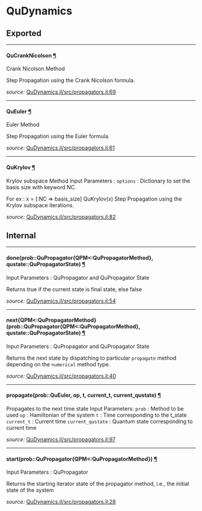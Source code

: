 # QuDynamics

## Exported

---

<a id="type__qucranknicolson.1" class="lexicon_definition"></a>
#### QuCrankNicolson [¶](#type__qucranknicolson.1)
Crank Nicolson Method

Step Propagation using the Crank Nicolson formula.


*source:*
[QuDynamics.jl/src/propagators.jl:69](https://github.com/amitjamadagni/QuDynamics.jl/tree/f64239b5b2cf1ccc8c8877e1dd91a7b95add9a09/src/propagators.jl#L69)

---

<a id="type__queuler.1" class="lexicon_definition"></a>
#### QuEuler [¶](#type__queuler.1)
Euler Method

Step Propagation using the Euler formula.


*source:*
[QuDynamics.jl/src/propagators.jl:61](https://github.com/amitjamadagni/QuDynamics.jl/tree/f64239b5b2cf1ccc8c8877e1dd91a7b95add9a09/src/propagators.jl#L61)

---

<a id="type__qukrylov.1" class="lexicon_definition"></a>
#### QuKrylov [¶](#type__qukrylov.1)
Krylov subspace Method
Input Parameters :
`options` : Dictionary to set the basis size with keyword NC.

For ex :
x = [:NC => basis_size]
QuKrylov(x)
Step Propagation using the Krylov subspace iterations.


*source:*
[QuDynamics.jl/src/propagators.jl:82](https://github.com/amitjamadagni/QuDynamics.jl/tree/f64239b5b2cf1ccc8c8877e1dd91a7b95add9a09/src/propagators.jl#L82)

## Internal

---

<a id="method__done.1" class="lexicon_definition"></a>
#### done(prob::QuPropagator{QPM<:QuPropagatorMethod}, qustate::QuPropagatorState) [¶](#method__done.1)
Input Parameters : QuPropagator and QuPropagator State

Returns true if the current state is final state, else false


*source:*
[QuDynamics.jl/src/propagators.jl:54](https://github.com/amitjamadagni/QuDynamics.jl/tree/f64239b5b2cf1ccc8c8877e1dd91a7b95add9a09/src/propagators.jl#L54)

---

<a id="method__next.1" class="lexicon_definition"></a>
#### next{QPM<:QuPropagatorMethod}(prob::QuPropagator{QPM<:QuPropagatorMethod}, qustate::QuPropagatorState) [¶](#method__next.1)
Input Parameters : QuPropagator and QuPropagator State

Returns the next state by dispatching to particular
`propagate` method depending on the `numerical` method type.


*source:*
[QuDynamics.jl/src/propagators.jl:40](https://github.com/amitjamadagni/QuDynamics.jl/tree/f64239b5b2cf1ccc8c8877e1dd91a7b95add9a09/src/propagators.jl#L40)

---

<a id="method__propagate.1" class="lexicon_definition"></a>
#### propagate(prob::QuEuler, op, t, current_t, current_qustate) [¶](#method__propagate.1)
Propagates to the next time state
Input Parameters:
`prob`             :  Method to be used
`op`               :  Hamiltonian of the system
`t`                :  Time corresponding to the t_state
`current_t`        :  Current time
`current_qustate`  :  Quantum state corresponding to current time


*source:*
[QuDynamics.jl/src/propagators.jl:97](https://github.com/amitjamadagni/QuDynamics.jl/tree/f64239b5b2cf1ccc8c8877e1dd91a7b95add9a09/src/propagators.jl#L97)

---

<a id="method__start.1" class="lexicon_definition"></a>
#### start(prob::QuPropagator{QPM<:QuPropagatorMethod}) [¶](#method__start.1)
Input Parameters : QuPropagator

Returns the starting iterator state of the propagator method, i.e., the initial state of the system


*source:*
[QuDynamics.jl/src/propagators.jl:28](https://github.com/amitjamadagni/QuDynamics.jl/tree/f64239b5b2cf1ccc8c8877e1dd91a7b95add9a09/src/propagators.jl#L28)
